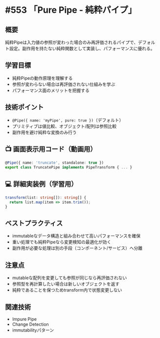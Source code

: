 # #553 「Pure Pipe - 純粋パイプ」

## 概要
純粋Pipeは入力値の参照が変わった場合のみ再評価されるパイプで、デフォルト設定。副作用を持たない純粋関数として実装し、パフォーマンスに優れる。

## 学習目標
- 純粋Pipeの動作原理を理解する
- 参照が変わらない場合は再評価されない仕組みを学ぶ
- パフォーマンス面のメリットを把握する

## 技術ポイント
- `@Pipe({ name: 'myPipe', pure: true })`（デフォルト）
- プリミティブは値比較、オブジェクト/配列は参照比較
- 副作用を避け純粋な変換のみ行う

## 📺 画面表示用コード（動画用）
```typescript
@Pipe({ name: 'truncate', standalone: true })
export class TruncatePipe implements PipeTransform { ... }
```

## 💻 詳細実装例（学習用）
```typescript
transform(list: string[]): string[] {
  return list.map(item => item.trim());
}
```

## ベストプラクティス
- immutableなデータ構造と組み合わせて高いパフォーマンスを確保
- 重い処理でも純粋Pipeなら変更検知の最適化が効く
- 副作用が必要な処理は別の手段（コンポーネント/サービス）へ分離

## 注意点
- mutableな配列を変更しても参照が同じなら再評価されない
- 参照型を再計算したい場合は新しいオブジェクトを返す
- 純粋であることを保つためtransform内で状態変更しない

## 関連技術
- Impure Pipe
- Change Detection
- immutabilityパターン
